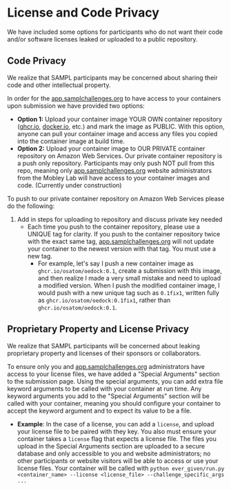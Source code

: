 # License and Code Privacy

We have included some options for participants who do not want their code and/or software licenses leaked or uploaded to a public repository. 

## Code Privacy
We realize that SAMPL participants may be concerned about sharing their code and other intellectual property. 

In order for the [app.samplchallenges.org](https://app.samplchallenges.org/) to have access to your containers upon submission we have provided two options:
* **Option 1:** Upload your container image YOUR OWN container repository ([ghcr.io](https://github.com/features/packages), [docker.io](https://www.docker.com/), etc.) and mark the image as PUBLIC. With this option, anyone can pull your container image and access any files you copied into the container image at build time.
* **Option 2:** Upload your container image to OUR PRIVATE container repository on Amazon Web Services. Our private container repository is a push only repository. Participants may only push NOT pull from this repo, meaning only [app.samplchallenges.org](https://app.samplchallenges.org/) website administrators from the Mobley Lab will have access to your container images and code. (Currently under construction)

To push to our private container repository on Amazon Web Services please do the following:
1. Add in steps for uploading to repository and discuss private key needed
   * Each time you push to the container repository, please use a UNIQUE tag for clarity. If you push to the container repository twice with the exact same tag, [app.samplchallenges.org](https://app.samplchallenges.org/) will not update your container to the newest version with that tag. You must use a new tag. 
      * For example, let's say I push a new container image as `ghcr.io/osatom/oedock:0.1`, create a submission with this image, and then realize I made a very small mistake and need to upload a modified version. When I push the modified container image, I would push with a new unique tag such as `0.1fix1`, written fully as `ghcr.io/osatom/oedock:0.1fix1`, rather than `ghcr.io/osatom/oedock:0.1`. 

## Proprietary Property and License Privacy
We realize that SAMPL participants will be concerned about leaking proprietary property and licenses of their sponsors or collaborators. 

To ensure only you and [app.samplchallenges.org](https://app.samplchallenges.org/) administrators have access to your license files, we have added a "Special Arguments" section to the submission page. Using the special arguments, you can add extra file keyword arguments to be called with your container at run time. Any keyword arguments you add to the "Special Arguments" section will be called with your container, meaning you should configure your container to accept the keyword argument and to expect its value to be a file. 
  * **Example**: In the case of a license, you can add a `license`, and upload your license file to be paired with they key. You also must ensure your container takes a `license` flag that expects a license file. The files you upload in the Special Arguments section are uploaded to a secure database and only accessible to you and website administrators; no other participants or website visitors will be able to access or use your license files. Your container will be called with `python ever_given/run.py <container_name> --license <license_file> --challenge_specific_args ...`
